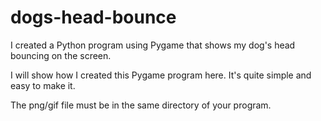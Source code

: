 # dogs-head-bounce
I created a Python program using Pygame that shows my dog's head bouncing on the screen.

I will show how I created this Pygame program here. It's quite simple and easy to make it.

The png/gif file must be in the same directory of your program.
